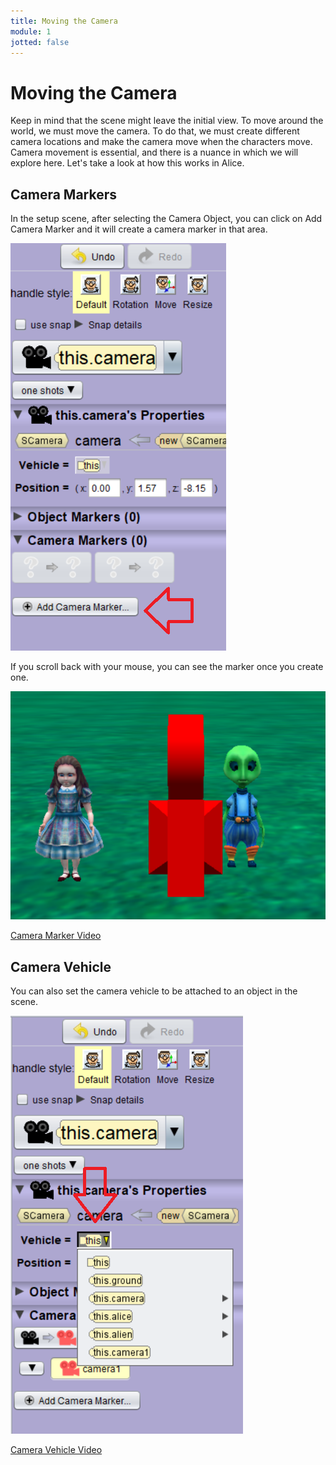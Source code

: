 ```yaml
---
title: Moving the Camera
module: 1
jotted: false
---
```


# Moving the Camera

Keep in mind that the scene might leave the initial view.  To move around the world, we must move the camera.  To do that, we must create different camera locations and make the camera move when the characters move.  Camera movement is essential, and there is a nuance in which we will explore here.  Let's take a look at how this works in Alice.

<!-- video here -->
## Camera Markers

In the setup scene, after selecting the Camera Object, you can click on Add Camera Marker and it will create a camera marker in that area.

<p><img src="../imgs/CameraMarker.png" alt="Camera Marker" /></p>

If you scroll back with your mouse, you can see the marker once you create one.

<p><img src="../imgs/CameraMarker2.png" alt="Camera Marker 2" /></p>

<p><a href="//www.youtube.com/embed/JhCFmWBmAfA" data-lity>Camera Marker Video</a></p>

## Camera Vehicle

You can also set the camera vehicle to be attached to an object in the scene.

<p><img src="../imgs/CameraVehicle.png" alt="Camera Vehicel" /></p>

<!-- camera vehicle -->
<p><a href="//www.youtube.com/embed/PS0rbtFZ-U4" data-lity>Camera Vehicle Video</a></p>